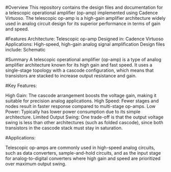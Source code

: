 #Overview
This repository contains the design files and documentation for a telescopic operational amplifier (op-amp) implemented using Cadence Virtuoso. The telescopic op-amp is a high-gain amplifier architecture widely used in analog circuit design for its superior performance in terms of gain and speed.

#Features
Architecture: Telescopic op-amp
Designed in: Cadence Virtuoso
Applications: High-speed, high-gain analog signal amplification
Design files include: Schematic

#Summary
A telescopic operational amplifier (op-amp) is a type of analog amplifier architecture known for its high gain and fast speed. It uses a single-stage topology with a cascode configuration, which means that transistors are stacked to increase output resistance and gain.

#Key Features:

High Gain: The cascode arrangement boosts the voltage gain, making it suitable for precision analog applications.
High Speed: Fewer stages and nodes result in faster response compared to multi-stage op-amps.
Low Power: Typically has lower power consumption due to its simple architecture.
Limited Output Swing: One trade-off is that the output voltage swing is less than other architectures (such as folded cascode), since both transistors in the cascode stack must stay in saturation.

#Applications:

Telescopic op-amps are commonly used in high-speed analog circuits, such as data converters, sample-and-hold circuits, and as the input stage for analog-to-digital converters where high gain and speed are prioritized over maximum output swing.

